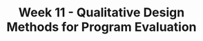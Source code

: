---
layout: single_embed_slide
title: "Week 11 - Qualitative Design Methods for Program Evaluation"
presentation_id: UOWRX2
canonical_url: /presentations/UOWRX2/
slides:
  - slide_name: ../deck-5117-large-0.jpeg
    slide_thumbnail: ../deck-5117-thumb-0.jpeg
    slide_text: >
      <p>Program Evaluation Design Qualitative Designs and Applications
      Jacob Campbell, LICSW Heritage University Spring 2020 SOWK 460</p>
      
  - slide_name: ../deck-5117-large-1.jpeg
    slide_thumbnail: ../deck-5117-thumb-1.jpeg
    slide_text: >
      <p>Agenda •
      Plan for rest of the semester
      •
      Benefits of Qualitative Approach
      •
      Qualitative designs methods
      •
      Activity around focus group interviews
      •
      Planning time and follow up regarding program evaluation
      Jacob Campbell, LICSW Heritage University
      SOWK 460 - Spring 2020</p>
      
  - slide_name: ../deck-5117-large-2.jpeg
    slide_thumbnail: ../deck-5117-thumb-2.jpeg
    slide_text: >
      <p>Benefits of a Qualitative Approach
      “Qualitative designs embrace this ambiguity and attempt to include multiple sources to develop an improved understanding of the situation, question, service challenge, and so forth” –Kapp and Anderson (2010) p. 239
      Jacob Campbell, LICSW Heritage University
      SOWK 460 - Spring 2020</p>
      
  - slide_name: ../deck-5117-large-3.jpeg
    slide_thumbnail: ../deck-5117-thumb-3.jpeg
    slide_text: >
      <p>Benefits of a Qualitative Approach
      Closely related to clinical practices (Kapp &amp; Anderson, 2010)</p>
      
  - slide_name: ../deck-5117-large-4.jpeg
    slide_thumbnail: ../deck-5117-thumb-4.jpeg
    slide_text: >
      <p>Benefits of a Qualitative Approach
      Opportunity for Clients to tell their stories
      (Kapp &amp; Anderson, 2010)</p>
      
  - slide_name: ../deck-5117-large-5.jpeg
    slide_thumbnail: ../deck-5117-thumb-5.jpeg
    slide_text: >
      <p>Qualitative Designs
      Open-Ended Interviews Observations Focus Group Interviews Field Notes</p>
      
  - slide_name: ../deck-5117-large-6.jpeg
    slide_thumbnail: ../deck-5117-thumb-6.jpeg
    slide_text: >
      <p>(Kapp &amp;
      ) 0 1 0 2 , on s r e d n A
      Qualitative Designs Open-Ended Interviews Not focused on standardized instruments Follows a standardized set of questions Gives an opportunity share personal perspectives</p>
      
  - slide_name: ../deck-5117-large-7.jpeg
    slide_thumbnail: ../deck-5117-thumb-7.jpeg
    slide_text: >
      <p>Qualitative Designs Observations
      Insights not obtained through an interview Can learn more from observation vs interview Systematized by have a form or guiding questions (Kapp &amp; Anderson, 2010)</p>
      
  - slide_name: ../deck-5117-large-8.jpeg
    slide_thumbnail: ../deck-5117-thumb-8.jpeg
    slide_text: >
      <p>Qualitative Designs Observations Example of ABC Data ABC Notes Date/Time/Duration
      Activity
      Student: Harold Grade: 9th Antecedent
      10/11/13 9:35am 5 minutes 10/12/13 11:20 am 10 minutes
      Language Arts
      Behavior
      Consequence
      Individual task given
      Talks to Peers about off task topic
      Given Reminder by the teacher to work quietly
      Small Group math
      test
      Chatted with peers
      Asked to leave the class
      10/12/13 1:30 pm 5 minutes
      PE
      Volleyball game team selection
      Refused to be on the team picked for
      Chose not to participate
      10/15/13 9:35am 5 minutes
      Language Arts
      Individual task given
      Talking loudly about inappropriate topics
      Other students laughed Asked to leave class
      10/17/13 1:20 pm 5 minutes
      PE
      Running the track
      Refused to run, walked with students not in his class on the field
      Encouraged to run but wouldn’t
      10/18/13 9:35am 5 minutes
      Language Arts
      Essay assignment
      Went on laptop to not approved websites, showed other student
      Would not leave the website
      10/21/13 11:20 am 5 minutes
      Math
      Individual work Algebraic Expressions
      Talked to peers about off topic conversation
      Started work but kept talking</p>
      
  - slide_name: ../deck-5117-large-9.jpeg
    slide_thumbnail: ../deck-5117-thumb-9.jpeg
    slide_text: >
      <p>Qualitative Designs Focus Group Interviews A group process the allows views of multiple people Structured to allow minority views and differences of opinions Investigate unanticipated discussion points
      (Kapp &amp; Anderson, 2010)</p>
      
  - slide_name: ../deck-5117-large-10.jpeg
    slide_thumbnail: ../deck-5117-thumb-10.jpeg
    slide_text: >
      <p>Qualitative Designs Focus Group Interviews Paraphrase and restate comments frequently Seek other opinions (ask group for agreement). Attempt to engage all parties. Review positions of the entire group and verify that you have understanding Open floor for other areas of interest of the group Don’t be afraid to control discussion, and move on when somebody is not sharing the talking (Kapp &amp; Anderson, 2010)
      Move discussion from heated argument bye naming the positions and moving on</p>
      
  - slide_name: ../deck-5117-large-11.jpeg
    slide_thumbnail: ../deck-5117-thumb-11.jpeg
    slide_text: >
      <p>Qualitative Designs Focus Group Interviews
      https://docs.google.com/document/d/ 1WDXv5LIZ73Qib8mXzue9n4uXlaFYnIpZ2rTwGB5Hwg/edit?usp=sharing
      (Kapp &amp; Anderson, 2010)</p>
      
  - slide_name: ../deck-5117-large-12.jpeg
    slide_thumbnail: ../deck-5117-thumb-12.jpeg
    slide_text: >
      <p>Record critical events and information that comes up through processes
      (Kapp &amp; Anderson, 2010)
      v i t a t i l a u Q s n g i s e eD
      (Kapp &amp; Anderson, 2010)</p>
      
  - slide_name: ../deck-5117-large-13.jpeg
    slide_thumbnail: ../deck-5117-thumb-13.jpeg
    slide_text: >
      <p>How would we write up and share information created in our focus group interview?</p>
      
  - slide_name: ../deck-5117-large-14.jpeg
    slide_thumbnail: ../deck-5117-thumb-14.jpeg
    slide_text: >
      <p>Program Evaluation Break Out Groups</p>
      
---
